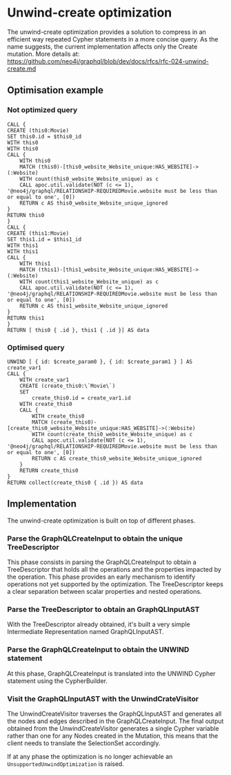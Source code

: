# Unwind-create optimization

The unwind-create optimization provides a solution to compress in an efficient way repeated Cypher statements in a more concise query.
As the name suggests, the current implementation affects only the Create mutation.
More details at: https://github.com/neo4j/graphql/blob/dev/docs/rfcs/rfc-024-unwind-create.md

## Optimisation example

### Not optimized query

```
CALL {
CREATE (this0:Movie)
SET this0.id = $this0_id
WITH this0
WITH this0
CALL {
    WITH this0
    MATCH (this0)-[this0_website_Website_unique:HAS_WEBSITE]->(:Website)
    WITH count(this0_website_Website_unique) as c
    CALL apoc.util.validate(NOT (c <= 1), '@neo4j/graphql/RELATIONSHIP-REQUIREDMovie.website must be less than or equal to one', [0])
    RETURN c AS this0_website_Website_unique_ignored
}
RETURN this0
}
CALL {
CREATE (this1:Movie)
SET this1.id = $this1_id
WITH this1
WITH this1
CALL {
    WITH this1
    MATCH (this1)-[this1_website_Website_unique:HAS_WEBSITE]->(:Website)
    WITH count(this1_website_Website_unique) as c
    CALL apoc.util.validate(NOT (c <= 1), '@neo4j/graphql/RELATIONSHIP-REQUIREDMovie.website must be less than or equal to one', [0])
    RETURN c AS this1_website_Website_unique_ignored
}
RETURN this1
}
RETURN [ this0 { .id }, this1 { .id }] AS data
```

### Optimised query

```
UNWIND [ { id: $create_param0 }, { id: $create_param1 } ] AS create_var1
CALL {
    WITH create_var1
    CREATE (create_this0:\`Movie\`)
    SET
        create_this0.id = create_var1.id
    WITH create_this0
    CALL {
        WITH create_this0
        MATCH (create_this0)-[create_this0_website_Website_unique:HAS_WEBSITE]->(:Website)
        WITH count(create_this0_website_Website_unique) as c
        CALL apoc.util.validate(NOT (c <= 1), '@neo4j/graphql/RELATIONSHIP-REQUIREDMovie.website must be less than or equal to one', [0])
        RETURN c AS create_this0_website_Website_unique_ignored
    }
    RETURN create_this0
}
RETURN collect(create_this0 { .id }) AS data
```

## Implementation

The unwind-create optimization is built on top of different phases.

### Parse the GraphQLCreateInput to obtain the unique TreeDescriptor

This phase consists in parsing the GraphQLCreateInput to obtain a TreeDescriptor that holds all the operations and the properties impacted by the operation. 
This phase provides an early mechanism to identify operations not yet supported by the optimization.
The TreeDescriptor keeps a clear separation between scalar properties and nested operations.

### Parse the TreeDescriptor to obtain an GraphQLInputAST

With the TreeDescriptor already obtained, it's built a very simple Intermediate Representation named GraphQLInputAST.

### Parse the GraphQLCreateInput to obtain the UNWIND statement

At this phase, GraphQLCreateInput is translated into the UNWIND Cypher statement using the CypherBuilder.

### Visit the GraphQLInputAST with the UnwindCrateVisitor

The UnwindCreateVisitor traverses the GraphQLInputAST and generates all the nodes and edges described in the GraphQLCreateInput.
The final output obtained from the UnwindCreateVisitor generates a single Cypher variable rather than one for any Nodes created in the Mutation, this means that the client needs to translate the SelectionSet accordingly.


If at any phase the optimization is no longer achievable an `UnsupportedUnwindOptimization` is raised.


